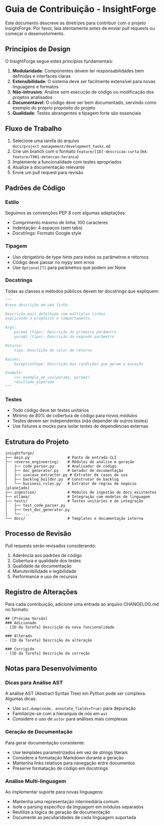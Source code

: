 # Guia de Contribuição - InsightForge

Este documento descreve as diretrizes para contribuir com o projeto InsightForge. Por favor, leia atentamente antes de enviar pull requests ou começar o desenvolvimento.

## Princípios de Design

O InsightForge segue estes princípios fundamentais:

1. **Modularidade**: Componentes devem ter responsabilidades bem definidas e interfaces claras
2. **Extensibilidade**: O sistema deve ser facilmente extensível para novas linguagens e formatos
3. **Não-intrusivo**: Análise sem execução de código ou modificação dos projetos analisados
4. **Documentável**: O código deve ser bem documentado, servindo como exemplo do próprio propósito do projeto
5. **Qualidade**: Testes abrangentes e tipagem forte são essenciais

## Fluxo de Trabalho

1. Selecione uma tarefa do arquivo `docs/project_management/development_tasks.md`
2. Crie um branch com o formato `feature/[ID]-descricao-curta` (ex: `feature/T001-deteccao-heranca`)
3. Implemente a funcionalidade com testes apropriados
4. Atualize a documentação relevante
5. Envie um pull request para revisão

## Padrões de Código

### Estilo

Seguimos as convenções PEP 8 com algumas adaptações:

- Comprimento máximo de linha: 100 caracteres
- Indentação: 4 espaços (sem tabs)
- Docstrings: Formato Google style

### Tipagem

- Uso obrigatório de type hints para todos os parâmetros e retornos
- Código deve passar no mypy sem erros
- Use `Optional[T]` para parâmetros que podem ser None

### Docstrings

Todas as classes e métodos públicos devem ter docstrings que expliquem:

```python
"""
Breve descrição em uma linha.

Descrição mais detalhada com múltiplas linhas
explicando o propósito e comportamento.

Args:
    param1 (tipo): Descrição do primeiro parâmetro
    param2 (tipo): Descrição do segundo parâmetro

Returns:
    tipo: Descrição do valor de retorno

Raises:
    ExceptionType: Descrição das condições que geram a exceção

Example:
    >>> exemplo_de_uso(param1, param2)
    resultado_esperado
"""
```

### Testes

- Todo código deve ter testes unitários
- Mínimo de 80% de cobertura de código para novos módulos
- Testes devem ser independentes (não depender de outros testes)
- Use fixtures e mocks para isolar testes de dependências externas

## Estrutura do Projeto

```
insightforge/
├── main.py                 # Ponto de entrada CLI
├── reverse_engineering/    # Módulos de análise e geração
│   ├── code_parser.py      # Analisador de código
│   ├── doc_generator.py    # Gerador de documentação
│   ├── usecase_extractor.py # Extrator de casos de uso
│   ├── backlog_builder.py  # Construtor de backlog
│   └── business_rules.py   # Extrator de regras de negócio (planejado)
├── ingestion/              # Módulos de ingestão de docs existentes
├── ollama/                 # Integração com modelos de linguagem
├── tests/                  # Testes unitários e de integração
│   ├── test_code_parser.py
│   ├── test_doc_generator.py
│   └── ...
└── docs/                   # Templates e documentação interna
```

## Processo de Revisão

Pull requests serão revisados considerando:

1. Aderência aos padrões de código
2. Cobertura e qualidade dos testes
3. Qualidade da documentação
4. Manutenibilidade e legibilidade
5. Performance e uso de recursos

## Registro de Alterações

Para cada contribuição, adicione uma entrada ao arquivo CHANGELOG.md no formato:

```
## [Próxima Versão]
### Adicionado
- [ID da Tarefa] Descrição da nova funcionalidade

### Alterado
- [ID da Tarefa] Descrição da alteração

### Corrigido
- [ID da Tarefa] Descrição da correção
```

## Notas para Desenvolvimento

### Dicas para Análise AST

A análise AST (Abstract Syntax Tree) em Python pode ser complexa. Algumas dicas:

- Use `ast.dump(node, annotate_fields=True)` para depuração
- Familiarize-se com a hierarquia de nós em `ast`
- Considere o uso de `astor` para análises mais complexas

### Geração de Documentação

Para gerar documentação consistente:

- Use templates parametrizados em vez de strings literais
- Considere a formatação Markdown durante a geração
- Mantenha links relativos para navegação entre documentos
- Preserve formatação de código em docstrings

### Análise Multi-linguagem

Ao implementar suporte para novas linguagens:

- Mantenha uma representação intermediária comum
- Isole o parsing específico da linguagem em módulos separados
- Reutilize a lógica de geração de documentação
- Documente as peculiaridades de cada linguagem suportada